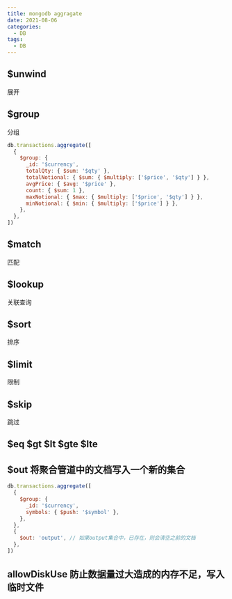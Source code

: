 ```yaml
---
title: mongodb aggragate
date: 2021-08-06
categories:
  - DB
tags:
  - DB
---
```


## \$unwind

展开

## \$group

分组

```js
db.transactions.aggregate([
  {
    $group: {
      _id: '$currency',
      totalQty: { $sum: '$qty' },
      totalNotional: { $sum: { $multiply: ['$price', '$qty'] } },
      avgPrice: { $avg: '$price' },
      count: { $sum: 1 },
      maxNotional: { $max: { $multiply: ['$price', '$qty'] } },
      minNotional: { $min: { $multiply: ['$price'] } },
    },
  },
])
```

## \$match

匹配 
## \$lookup

关联查询
## \$sort

排序
## \$limit

限制
## \$skip

跳过

## $eq  $gt $lt $gte \$lte

## \$out 将聚合管道中的文档写入一个新的集合

```js
db.transactions.aggregate([
  {
    $group: {
      _id: '$currency',
      symbols: { $push: '$symbol' },
    },
  },
  {
    $out: 'output', // 如果output集合中，已存在，则会清空之前的文档
  },
])
```

## allowDiskUse 防止数据量过大造成的内存不足，写入临时文件

##
